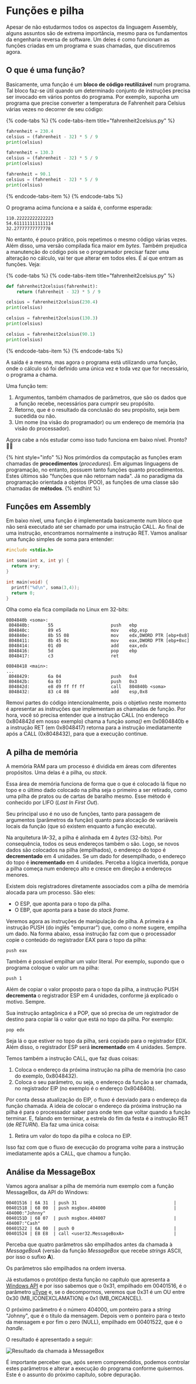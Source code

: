 # Funções e pilha

Apesar de não estudarmos todos os aspectos da linguagem Assembly, alguns assuntos são de extrema importância, mesmo para os fundamentos da engenharia reversa de software. Um deles é como funcionam as funções criadas em um programa e suas chamadas, que discutiremos agora.

## O que é uma função?

Basicamente, uma função é um **bloco de código reutilizável** num programa. Tal bloco faz-se útil quando um determinado conjunto de instruções precisa ser invocado em vários pontos do programa. Por exemplo, suponha um programa que precise converter a temperatura de Fahrenheit para Celsius várias vezes no decorrer de seu código:

{% code-tabs %}
{% code-tabs-item title="fahrenheit2celsius.py" %}
```python
fahrenheit = 230.4
celsius = (fahrenheit - 32) * 5 / 9
print(celsius)

fahrenheit = 130.3
celsius = (fahrenheit - 32) * 5 / 9
print(celsius)

fahrenheit = 90.1
celsius = (fahrenheit - 32) * 5 / 9
print(celsius)
```
{% endcode-tabs-item %}
{% endcode-tabs %}

O programa acima funciona e a saída é, conforme esperada:

```text
110.22222222222223
54.611111111111114
32.27777777777778
```

No entanto, é pouco prático, pois repetimos o mesmo código várias vezes. Além disso, uma versão compilada fica maior em _bytes_. Também prejudica a manutenção do código pois se o programador precisar fazer uma alteração no cálculo, vai ter que alterar em todos eles. É aí que entram as funções. Veja:

{% code-tabs %}
{% code-tabs-item title="fahrenheit2celsius.py" %}
```python
def fahrenheit2celsius(fahrenheit):
    return (fahrenheit - 32) * 5 / 9

celsius = fahrenheit2celsius(230.4)
print(celsius)

celsius = fahrenheit2celsius(130.3)
print(celsius)

celsius = fahrenheit2celsius(90.1)
print(celsius)
```
{% endcode-tabs-item %}
{% endcode-tabs %}

A saída é a mesma, mas agora o programa está utilizando uma função, onde o cálculo só foi definido uma única vez e toda vez que for necessário, o programa a chama.

Uma função tem:

1. Argumentos, também chamados de parâmetros, que são os dados que a função recebe, necessários para cumprir seu propósito.
2. Retorno, que é o resultado da conclusão do seu propósito, seja bem sucedida ou não.
3. Um nome \(na visão do programador\) ou um endereço de memória \(na visão do processador\).

Agora cabe a nós estudar como isso tudo funciona em baixo nível. Pronto? 🤷‍♂️

{% hint style="info" %}
Nos primórdios da computação as funções eram chamadas de **procedimentos** \(_procedures_\). Em algumas linguagens de programação, no entanto, possuem tanto funções quanto procedimentos. Estes últimos são "funções que não retornam nada". Já no paradigma da programação orientada a objetos \(POO\), as funções de uma classe são chamadas de **métodos**.
{% endhint %}

## Funções em Assembly

Em baixo nível, uma função é implementada basicamente num bloco que não será executado até ser chamado por uma instrução CALL. Ao final de uma instrução, encontramos normalmente a instrução RET. Vamos analisar uma função simples de soma para entender:

```c
#include <stdio.h>

int soma(int x, int y) {
  return x+y;
}

int main(void) {
  printf("%d\n", soma(3,4));
  return 0;
}
```

Olha como ela fica compilada no Linux em 32-bits:

```text
0804840b <soma>:
 804840b:       55                      push   ebp
 804840c:       89 e5                   mov    ebp,esp
 804840e:       8b 55 08                mov    edx,DWORD PTR [ebp+0x8]
 8048411:       8b 45 0c                mov    eax,DWORD PTR [ebp+0xc]
 8048414:       01 d0                   add    eax,edx
 8048416:       5d                      pop    ebp
 8048417:       c3                      ret

08048418 <main>:
...
 8048429:       6a 04                   push   0x4
 804842b:       6a 03                   push   0x3
 804842d:       e8 d9 ff ff ff          call   804840b <soma>
 8048432:       83 c4 08                add    esp,0x8
```

Removi partes do código intencionalmente, pois o objetivo neste momento é apresentar as instruções que implementam as chamadas de função. Por hora, você só precisa entender que a instrução CALL \(no endereço 0x804842d em nosso exemplo\) chama a função _soma()_ em 0x0804840b e a instrução RET \(em 0x8048417\) retorna para a instrução imediatamente após a CALL \(0x8048432\), para que a execução continue.

## A pilha de memória

A memória RAM para um processo é dividida em áreas com diferentes propósitos. Uma delas é a pilha, ou _stack_.

Essa área de memória funciona de forma que o que é colocado lá fique no topo e o último dado colocado na pilha seja o primeiro a ser retirado, como uma pilha de pratos ou de cartas de baralho mesmo. Esse método é conhecido por LIFO \(_Last In First Out_\).

Seu principal uso é no uso de funções, tanto para passagem de argumentos \(parâmetros da função\) quanto para alocação de variáveis locais da função \(que só existem enquanto a função executa\).

Na arquitetura IA-32, a pilha é alinhada em 4 _bytes_ \(32-bits\). Por consequência, todos os seus endereços também o são. Logo, se novos dados são colocados na pilha \(empilhados\), o endereço do topo é **decrementado** em 4 unidades. Se um dado for desempilhado, o endereço do topo é **incrementado** em 4 unidades. Perceba a lógica invertida, porque a pilha começa num endereço alto e cresce em direção a endereços menores.

Existem dois registradores diretamente associados com a pilha de memória alocada para um processo. São eles:

* O ESP, que aponta para o topo da pilha.
* O EBP, que aponta para a base do _stack frame_.

Veremos agora as instruções de manipulação de pilha. A primeira é a instrução PUSH (do inglês "empurrar") que, como o nome sugere, empilha um dado. Na forma abaixo, essa instrução faz com que o processador copie o conteúdo do registrador EAX para o topo da pilha:

```assembly
push eax
```

Também é possível empilhar um valor literal. Por exemplo, supondo que o programa coloque o valor um na pilha:

```assembly
push 1
```

Além de copiar o valor proposto para o topo da pilha, a instrução PUSH **decrementa** o registrador ESP em 4 unidades, conforme já explicado o motivo. Sempre.

Sua instrução antagônica é a POP, que só precisa de um registrador de destino para copiar lá o valor que está no topo da pilha. Por exemplo:

```assembly
pop edx
```

Seja lá o que estiver no topo da pilha, será copiado para o registrador EDX. Além disso, o registrador ESP será **incrementado** em 4 unidades. Sempre.

Temos também a instrução CALL, que faz duas coisas:

1. Coloca o endereço da próxima instrução na pilha de memória \(no caso do exemplo, 0x8048432\).
2. Coloca o seu parâmetro, ou seja, o endereço da função a ser chamada, no registrador EIP \(no exemplo é o endereço 0x804840b\).

Por conta dessa atualização do EIP, o fluxo é desviado para o endereço da função chamada. A ideia de colocar o endereço da próxima instrução na pilha é para o processador saber para onde tem que voltar quando a função terminar. E, falando em terminar, a estrela do fim da festa é a instrução RET \(de _RETURN_\). Ela faz uma única coisa:

1. Retira um valor do topo da pilha e coloca no EIP.

Isso faz com que o fluxo de execução do programa volte para a instrução imediatamente após a CALL, que chamou a função.

## Análise da MessageBox

Vamos agora analisar a pilha de memória num exemplo com a função MessageBox, da API do Windows:

```assembly
00401516 | 6A 31  | push 31                                     |
00401518 | 68 00  | push msgbox.404000                          | 404000:"Johnny"
0040151D | 68 07  | push msgbox.404007                          | 404007:"Cash"
00401522 | 6A 00  | push 0                                      |
00401524 | E8 E8  | call <user32.MessageBoxA>                   |
```

Perceba que quatro parâmetros são empilhados antes da chamada à _MessageBoxA_ (versão da função _MessageBox_ que recebe _strings_ ASCII, por isso o sufixo **A**).

Os parâmetros são empilhados na ordem inversa.

Já estudamos o protótipo desta função no capítulo que apresenta a [Windows API](../windows-api.md) e por isso sabemos que o 0x31, empilhado em 00401516, é o parâmetro [uType](https://docs.microsoft.com/en-us/windows/desktop/api/winuser/nf-winuser-messagebox#parameters) e, se o decompormos, veremos que 0x31 é um OU entre 0x30 (MB_ICONEXCLAMATION) e 0x1 (MB_OKCANCEL).

O próximo parâmetro é o número 404000, um ponteiro para a _string_ "Johnny", que é o título da mensagem. Depois vem o ponteiro para o texto da mensagem e por fim o zero (NULL), empilhado em 00401522, que é o _handle_.

O resultado é apresentado a seguir:

![Resultado da chamada à MessageBox](../.gitbook/assets/msgbox.png)

É importante perceber que, após serem compreendidos, podemos controlar estes parâmetros e alterar a execução do programa conforme quisermos. Este é o assunto do próximo capítulo, sobre depuração.